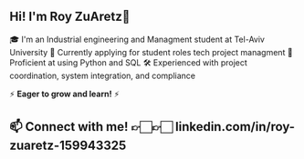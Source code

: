 ## Hi! I'm Roy ZuAretz👋

🎓 I'm an Industrial engineering and Managment student at Tel-Aviv University
💼 Currently applying for student roles tech project managment
🐍 Proficient at using Python and SQL
🛠️ Experienced with project coordination, system integration, and compliance

⚡ **Eager to grow and learn!** ⚡
 
## 📫 Connect with me! 👉🏻👉🏻 linkedin.com/in/roy-zuaretz-159943325
